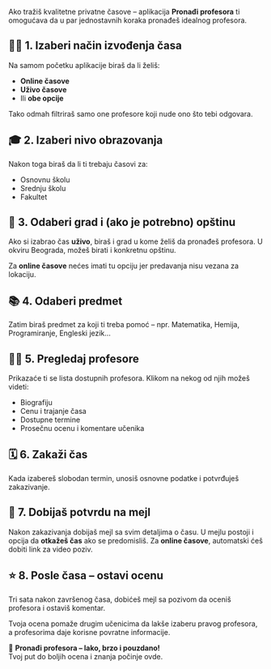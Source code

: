 Ako tražiš kvalitetne privatne časove – aplikacija **Pronađi profesora** ti omogućava da u par jednostavnih koraka pronađeš idealnog profesora.

## 🧑‍💻 1. Izaberi način izvođenja časa

Na samom početku aplikacije biraš da li želiš:
- **Online časove**
- **Uživo časove**
- Ili **obe opcije**

Tako odmah filtriraš samo one profesore koji nude ono što tebi odgovara.

## 🎓 2. Izaberi nivo obrazovanja

Nakon toga biraš da li ti trebaju časovi za:
- Osnovnu školu
- Srednju školu
- Fakultet

## 📍 3. Odaberi grad i (ako je potrebno) opštinu

Ako si izabrao čas **uživo**, biraš i grad u kome želiš da pronađeš profesora. U okviru Beograda, možeš birati i konkretnu opštinu.

Za **online časove** nećes imati tu opciju jer predavanja nisu vezana za lokaciju.

## 📚 4. Odaberi predmet

Zatim biraš predmet za koji ti treba pomoć – npr. Matematika, Hemija, Programiranje, Engleski jezik...

## 👩‍🏫 5. Pregledaj profesore

Prikazaće ti se lista dostupnih profesora. Klikom na nekog od njih možeš videti:
- Biografiju
- Cenu i trajanje časa
- Dostupne termine
- Prosečnu ocenu i komentare učenika

## 🗓️ 6. Zakaži čas

Kada izabereš slobodan termin, unosiš osnovne podatke i potvrđuješ zakazivanje.

## 📩 7. Dobijaš potvrdu na mejl

Nakon zakazivanja dobijaš mejl sa svim detaljima o času. U mejlu postoji i opcija da **otkažeš čas** ako se predomisliš.
Za **online časove**, automatski ćeš dobiti link za video poziv.

## ⭐ 8. Posle časa – ostavi ocenu

Tri sata nakon završenog časa, dobićeš mejl sa pozivom da oceniš profesora i ostaviš komentar.

Tvoja ocena pomaže drugim učenicima da lakše izaberu pravog profesora, a profesorima daje korisne povratne informacije.

🧠 **Pronađi profesora – lako, brzo i pouzdano!**  
Tvoj put do boljih ocena i znanja počinje ovde.
